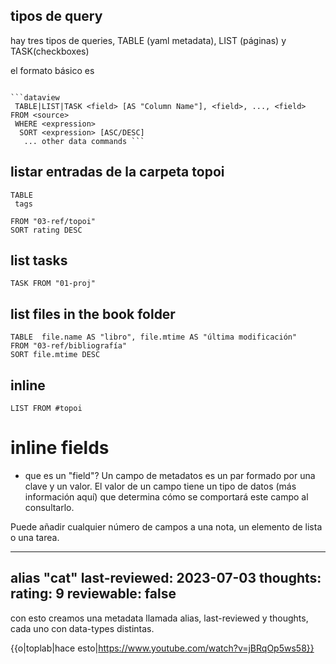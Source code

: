 
## tipos de query

hay tres tipos de queries, TABLE (yaml metadata), LIST (páginas) y TASK(checkboxes)

el formato básico es 
```

```dataview
 TABLE|LIST|TASK <field> [AS "Column Name"], <field>, ..., <field> FROM <source> 
 WHERE <expression>
  SORT <expression> [ASC/DESC]
   ... other data commands ```

```

## listar entradas de la carpeta topoi

```dataview
TABLE
 tags

FROM "03-ref/topoi"
SORT rating DESC

```

## list tasks
```dataview
TASK FROM "01-proj"

```

## list files in the book folder
```dataview
TABLE  file.name AS "libro", file.mtime AS "última modificación"
FROM "03-ref/bibliografía"
SORT file.mtime DESC

```

## inline


```dataview
LIST FROM #topoi

```


# inline fields

- que es un "field"?
Un campo de metadatos es un par formado por una clave y un valor. El valor de un campo tiene un tipo de datos (más información aquí) que determina cómo se comportará este campo al consultarlo.

Puede añadir cualquier número de campos a una nota, un elemento de lista o una tarea.

---
alias "cat"
last-reviewed: 2023-07-03
thoughts:
	rating: 9
	reviewable: false
---

con esto creamos una metadata llamada alias, last-reviewed y thoughts, cada uno con data-types distintas.



{{o|toplab|hace esto|https://www.youtube.com/watch?v=jBRqOp5ws58}}



